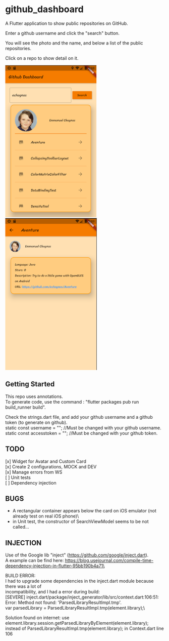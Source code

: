 # github_dashboard

A Flutter application to show public repositories on GitHub.

Enter a github username and click the "search" button.

You will see the photo and the name, and  below a list of the public repositories.

Click on a repo to show detail on it.

![Image Dashboard](./images/screenshot1.png) ![Image Dashboard](./images/screenshot2.png)

## Getting Started

This repo uses annotations.\
To generate code, use the command : "flutter packages pub run build_runner build".

Check the strings.dart file, and add your github username and a github token (to generate  on github).\
static const username = ""; //Must be changed with your github username.\
static const accesstoken = ""; //Must be changed with your github token.

## TODO
[x] Widget for Avatar and Custom Card\
[x] Create 2 configurations, MOCK and DEV\
[x] Manage errors from WS\
[ ] Unit tests\
[ ] Dependency injection

## BUGS
- A rectangular container appears below the card on iOS emulator (not already test on real iOS phone)\
- in Unit test, the constructor of SearchViewModel seems to be not called...

## INJECTION
Use of the Google lib "inject" (https://github.com/google/inject.dart).\
A example can be find here: https://blog.usejournal.com/compile-time-dependency-injection-in-flutter-95bb190b4a71\

BUILD ERROR:\
I had to upgrade some dependencies in the inject.dart module because there was a lot of\
incompatibility, and I had a error during build:\
[SEVERE] inject.dart/package/inject_generator/lib/src/context.dart:106:51: \
Error: Method not found: 'ParsedLibraryResultImpl.tmp'.\
var parsedLibrary = ParsedLibraryResultImpl.tmp(element.library);\ 

Solution found on internet: 
use element.library.session.getParsedLibraryByElement(element.library);
instead of ParsedLibraryResultImpl.tmp(element.library); in Context.dart line 106

